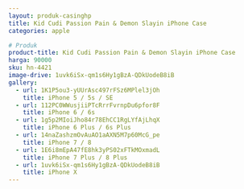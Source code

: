 ```yaml
---
layout: produk-casinghp
title: Kid Cudi Passion Pain & Demon Slayin iPhone Case
categories: apple

# Produk
product-title: Kid Cudi Passion Pain & Demon Slayin iPhone Case
harga: 90000
sku: hn-4421
image-drive: 1uvk6iSx-qm1s6Hy1gBzA-QDkUodeB8iB
gallery:
  - url: 1K1P5ou3-yUUrAsc497rFSz6MPlel3jOh
    title: iPhone 5 / 5s / SE
  - url: 112PC0WWusjiiPTcRrrFvrnpDu6pfor8F
    title: iPhone 6 / 6s
  - url: 1g5p2MIoiJho84r78EhCC1RgLYfAjLhqX
    title: iPhone 6 Plus / 6s Plus
  - url: 14naZashzmOvAuAO1aAXN5M7p60McG_pe
    title: iPhone 7 / 8
  - url: 1E6i8mEpA47fE8hk3yPS02xFTkMOxmadL
    title: iPhone 7 Plus / 8 Plus
  - url: 1uvk6iSx-qm1s6Hy1gBzA-QDkUodeB8iB
    title: iPhone X
---
```

